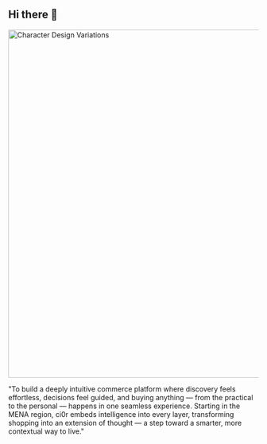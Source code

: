 ## Hi there 👋

<!--
**ci0r/ci0r** is a ✨ _special_ ✨ repository because its `README.md` (this file) appears on your GitHub profile.

Here are some ideas to get you started:

- 🔭 I’m currently working on ...
- 🌱 I’m currently learning ...
- 👯 I’m looking to collaborate on ...
- 🤔 I’m looking for help with ...
- 💬 Ask me about ...
- 📫 How to reach me: ...
- 😄 Pronouns: ...
- ⚡ Fun fact: ...
-->
<img src="https://github.com/user-attachments/assets/4420b30b-3cea-45f6-acf4-f1038df8a879" alt="Character Design Variations" width="700">

"To build a deeply intuitive commerce platform where discovery feels effortless, decisions feel guided, and buying anything — from the practical to the personal — happens in one seamless experience. Starting in the MENA region, ci0r embeds intelligence into every layer, transforming shopping into an extension of thought — a step toward a smarter, more contextual way to live."

